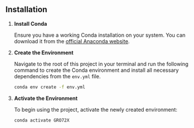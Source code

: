 ## Installation

1.  **Install Conda**

    Ensure you have a working Conda installation on your system. You can download it from the [official Anaconda website](https://www.anaconda.com/download).

2.  **Create the Environment**

    Navigate to the root of this project in your terminal and run the following command to create the Conda environment and install all necessary dependencies from the `env.yml` file.

    ```bash
    conda env create -f env.yml
    ```

3.  **Activate the Environment**

    To begin using the project, activate the newly created environment:

    ```bash
    conda activate GRO72X
    ```
